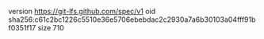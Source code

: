 version https://git-lfs.github.com/spec/v1
oid sha256:c61c2bc1226c5510e36e5706ebebdac2c2930a7a6b30103a04fff91bf0351f17
size 710
